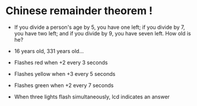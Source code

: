 # Chinese remainder theorem !

- If you divide a person's age by 5, you have one left; if you divide by 7, you have two left; and if you divide by 9, you have seven left. How old is he?
- 16 years old, 331 years old...

- Flashes red when +2 every 3 seconds
- Flashes yellow when +3 every 5 seconds
- Flashes green when +2 every 7 seconds

- When three lights flash simultaneously, lcd indicates an answer